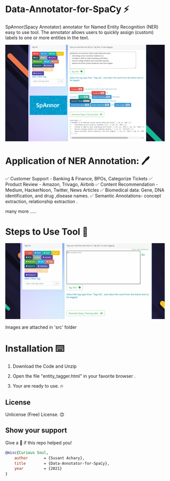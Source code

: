# Data-Annotator-for-SpaCy ⚡

SpAnnor(Spacy Annotator) annotator for Named Entity Recognition (NER) easy to use tool. The annotator allows users to quickly assign (custom) labels to one or more entities in the text.

<img src="https://github.com/SSusantAchary/Data-Annotator-for-SpaCy/blob/main/src/Screen.PNG" width="1000">

# Application of NER Annotation: 🖊️
✅ Customer Support - Banking & Finance, BPOs, Categorize Tickets
✅ Product Review - Amazon, Trivago, Airbnb
✅ Content Recommendation - Medium, HackerNoon, Twitter, News Articles
✅ Biomedical data: Gene, DNA identification, and drug ,disease names. 
✅ Semantic Annotations- concept extraction, relationship extraction .

many more .....

# Steps to Use Tool 🚀

<img src="https://github.com/SSusantAchary/Data-Annotator-for-SpaCy/blob/main/src/Steps.gif" width = "720">

Images are attached in 'src' folder

# Installation ⌨️
1. Download the Code and Unzip

2. Open the file "entity_tagger.html" in your favorite browser . 

3. Your are ready to use. 🔥

<!-- LICENSE -->
## License
Unlicense (Free) License. 😊

## Show your support
Give a 🌟 if this repo helped you! 


```bibtex
@misc{Curious Soul,
    author       = {Susant Achary},
    title        = {Data-Annotator-for-SpaCy},
    year         = {2021}
}
```